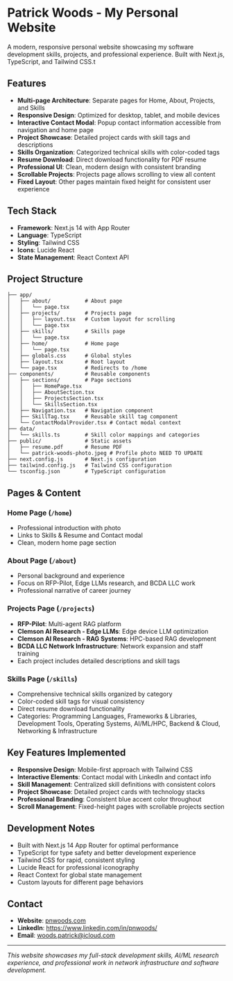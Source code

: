 # Patrick Woods - My Personal Website

A modern, responsive personal website showcasing my software development skills, projects, and professional experience. Built with Next.js, TypeScript, and Tailwind CSS.t

## Features

- **Multi-page Architecture**: Separate pages for Home, About, Projects, and Skills
- **Responsive Design**: Optimized for desktop, tablet, and mobile devices
- **Interactive Contact Modal**: Popup contact information accessible from navigation and home page
- **Project Showcase**: Detailed project cards with skill tags and descriptions
- **Skills Organization**: Categorized technical skills with color-coded tags
- **Resume Download**: Direct download functionality for PDF resume
- **Professional UI**: Clean, modern design with consistent branding
- **Scrollable Projects**: Projects page allows scrolling to view all content
- **Fixed Layout**: Other pages maintain fixed height for consistent user experience

## Tech Stack

- **Framework**: Next.js 14 with App Router
- **Language**: TypeScript
- **Styling**: Tailwind CSS
- **Icons**: Lucide React
- **State Management**: React Context API

## Project Structure

```
├── app/
│   ├── about/           # About page
│   │   └── page.tsx
│   ├── projects/        # Projects page
│   │   ├── layout.tsx   # Custom layout for scrolling
│   │   └── page.tsx
│   ├── skills/          # Skills page
│   │   └── page.tsx
│   ├── home/            # Home page
│   │   └── page.tsx
│   ├── globals.css      # Global styles
│   ├── layout.tsx       # Root layout
│   └── page.tsx         # Redirects to /home
├── components/          # Reusable components
│   ├── sections/        # Page sections
│   │   ├── HomePage.tsx
│   │   ├── AboutSection.tsx
│   │   ├── ProjectsSection.tsx
│   │   └── SkillsSection.tsx
│   ├── Navigation.tsx   # Navigation component
│   ├── SkillTag.tsx     # Reusable skill tag component
│   └── ContactModalProvider.tsx # Contact modal context
├── data/
│   └── skills.ts        # Skill color mappings and categories
├── public/              # Static assets
│   ├── resume.pdf       # Resume PDF
│   └── patrick-woods-photo.jpeg # Profile photo NEED TO UPDATE
├── next.config.js       # Next.js configuration
├── tailwind.config.js   # Tailwind CSS configuration
└── tsconfig.json        # TypeScript configuration
```

## Pages & Content

### Home Page (`/home`)
- Professional introduction with photo
- Links to Skills & Resume and Contact modal
- Clean, modern home page section

### About Page (`/about`)
- Personal background and experience
- Focus on RFP-Pilot, Edge LLMs research, and BCDA LLC work
- Professional narrative of career journey

### Projects Page (`/projects`)
- **RFP-Pilot**: Multi-agent RAG platform
- **Clemson AI Research - Edge LLMs**: Edge device LLM optimization
- **Clemson AI Research - RAG Systems**: HPC-based RAG development
- **BCDA LLC Network Infrastructure**: Network expansion and staff training
- Each project includes detailed descriptions and skill tags

### Skills Page (`/skills`)
- Comprehensive technical skills organized by category
- Color-coded skill tags for visual consistency
- Direct resume download functionality
- Categories: Programming Languages, Frameworks & Libraries, Development Tools, Operating Systems, AI/ML/HPC, Backend & Cloud, Networking & Infrastructure

## Key Features Implemented

- **Responsive Design**: Mobile-first approach with Tailwind CSS
- **Interactive Elements**: Contact modal with LinkedIn and contact info
- **Skill Management**: Centralized skill definitions with consistent colors
- **Project Showcase**: Detailed project cards with technology stacks
- **Professional Branding**: Consistent blue accent color throughout
- **Scroll Management**: Fixed-height pages with scrollable projects section

## Development Notes

- Built with Next.js 14 App Router for optimal performance
- TypeScript for type safety and better development experience
- Tailwind CSS for rapid, consistent styling
- Lucide React for professional iconography
- React Context for global state management
- Custom layouts for different page behaviors


## Contact

- **Website**: [pnwoods.com](https://pnwoods.com)
- **LinkedIn**: https://www.linkedin.com/in/pnwoods/
- **Email**: woods.patrick@icloud.com

---

*This website showcases my full-stack development skills, AI/ML research experience, and professional work in network infrastructure and software development.*
